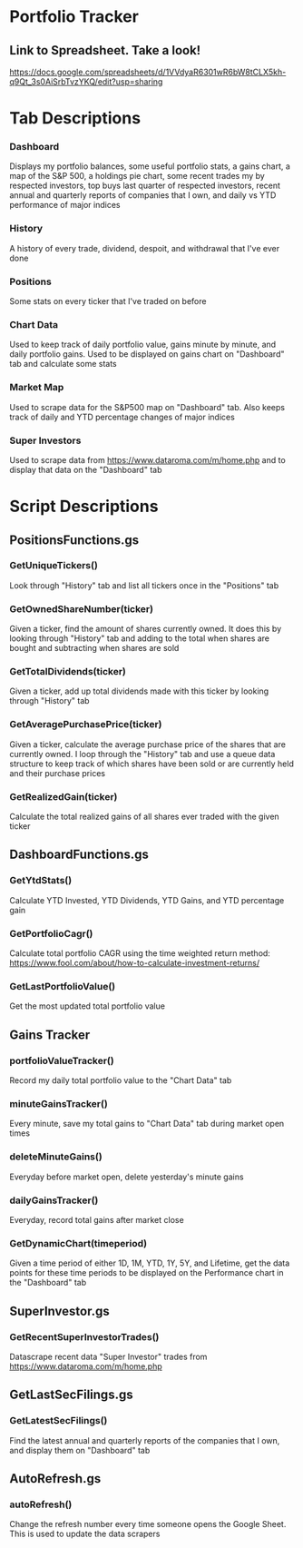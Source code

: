 # Portfolio Tracker

## Link to Spreadsheet. Take a look!

https://docs.google.com/spreadsheets/d/1VVdyaR6301wR6bW8tCLX5kh-q9Qt_3s0AiSrbTvzYKQ/edit?usp=sharing

# Tab Descriptions

### Dashboard

Displays my portfolio balances, some useful portfolio stats, a gains chart, a map of the S&P 500, a holdings pie chart, some recent trades my by respected investors, top buys last quarter of respected investors, recent annual and quarterly reports of companies that I own, and daily vs YTD performance of major indices

### History

A history of every trade, dividend, despoit, and withdrawal that I've ever done

### Positions

Some stats on every ticker that I've traded on before

### Chart Data

Used to keep track of daily portfolio value, gains minute by minute, and daily portfolio gains. Used to be displayed on gains chart on "Dashboard" tab and calculate some stats

### Market Map

Used to scrape data for the S&P500 map on "Dashboard" tab. Also keeps track of daily and YTD percentage changes of major indices

### Super Investors

Used to scrape data from https://www.dataroma.com/m/home.php and to display that data on the "Dashboard" tab

# Script Descriptions

## PositionsFunctions.gs

### GetUniqueTickers()

Look through "History" tab and list all tickers once in the "Positions" tab

### GetOwnedShareNumber(ticker)

Given a ticker, find the amount of shares currently owned. It does this by looking through "History" tab and adding to the total when shares are bought and subtracting when shares are sold

### GetTotalDividends(ticker)

Given a ticker, add up total dividends made with this ticker by looking through "History" tab

### GetAveragePurchasePrice(ticker)

Given a ticker, calculate the average purchase price of the shares that are currently owned. I loop through the "History" tab and use a queue data structure to keep track of which shares have been sold or are currently held and their purchase prices

### GetRealizedGain(ticker)

Calculate the total realized gains of all shares ever traded with the given ticker

## DashboardFunctions.gs

### GetYtdStats()

Calculate YTD Invested, YTD Dividends, YTD Gains, and YTD percentage gain

### GetPortfolioCagr()

Calculate total portfolio CAGR using the time weighted return method: https://www.fool.com/about/how-to-calculate-investment-returns/

### GetLastPortfolioValue()

Get the most updated total portfolio value

## Gains Tracker

### portfolioValueTracker()

Record my daily total portfolio value to the "Chart Data" tab

### minuteGainsTracker()

Every minute, save my total gains to "Chart Data" tab during market open times

### deleteMinuteGains()

Everyday before market open, delete yesterday's minute gains

### dailyGainsTracker()

Everyday, record total gains after market close

### GetDynamicChart(timeperiod)

Given a time period of either 1D, 1M, YTD, 1Y, 5Y, and Lifetime, get the data points for these time periods to be displayed on the Performance chart in the "Dashboard" tab

## SuperInvestor.gs

### GetRecentSuperInvestorTrades()

Datascrape recent data "Super Investor" trades from https://www.dataroma.com/m/home.php

## GetLastSecFilings.gs

### GetLatestSecFilings()

Find the latest annual and quarterly reports of the companies that I own, and display them on "Dashboard" tab

## AutoRefresh.gs

### autoRefresh()

Change the refresh number every time someone opens the Google Sheet. This is used to update the data scrapers
